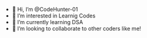 - 👋 Hi, I’m @CodeHunter-01
- 👀 I’m interested in Learnig Codes
- 🌱 I’m currently learning DSA
- 💞️ I’m looking to collaborate to other coders like me!
